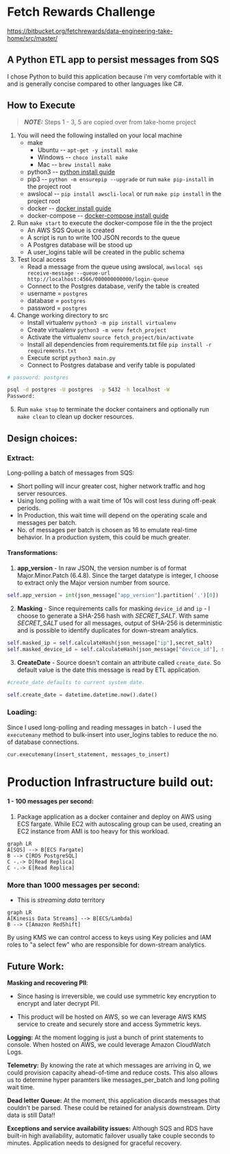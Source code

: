 # Fetch Rewards Challenge

https://bitbucket.org/fetchrewards/data-engineering-take-home/src/master/

## A Python ETL app to persist messages from SQS

I chose Python to build this application because i'm very comfortable with it and is generally concise compared to other languages like C#.

## How to Execute

> **_NOTE:_**  Steps 1 - 3, 5 are copied over from take-home project

1. You will need the following installed on your local machine
    * make
        * Ubuntu -- `apt-get -y install make`
        * Windows -- `choco install make`
        * Mac -- `brew install make`
    * python3 -- [python install guide](https://www.python.org/downloads/)
    * pip3 -- `python -m ensurepip --upgrade` or run `make pip-install` in the project root
    * awslocal -- `pip install awscli-local`  or run `make pip install` in the project root
    * docker -- [docker install guide](https://docs.docker.com/get-docker/)
    * docker-compose -- [docker-compose install guide]()
2. Run `make start` to execute the docker-compose file in the the project
    * An AWS SQS Queue is created
    * A script is run to write 100 JSON records to the queue
    * A Postgres database will be stood up
    * A user_logins table will be created in the public schema
3. Test local access
    * Read a message from the queue using awslocal, `awslocal sqs receive-message --queue-url http://localhost:4566/000000000000/login-queue`
    * Connect to the Postgres database, verify the table is created
    * username = `postgres`
    * database = `postgres`
    * password = `postgres`
4. Change working directory to src
	* Install virtualenv `python3 -m pip install virtualenv`
	* Create virtualenv `python3 -m venv fetch_project`
	* Activate the virtualenv `source fetch_project/bin/activate`
	* Install all dependencies from requirements.txt file `pip install -r requirements.txt`
	* Execute script `python3 main.py`
	* Connect to Postgres database and verify table is populated
```bash
# password: postgres

psql -d postgres -U postgres  -p 5432 -h localhost -W
Password:
```
5. Run `make stop` to terminate the docker containers and optionally run `make clean` to clean up docker resources.

## Design choices:
### Extract:
Long-polling a batch of messages from SQS:
* Short polling will incur greater cost, higher network traffic and hog server resources.
* Using long polling with a wait time of 10s will cost less during off-peak periods.
* In Production, this wait time will depend on the operating scale and messages per batch. 
* No. of messages per batch is chosen as 16 to emulate real-time behavior. In a production system, this could be much greater.

#### Transformations:

1.  **app_version** - In raw JSON, the version number is of format Major.Minor.Patch (6.4.8). Since the target datatype is integer, I choose to extract only the Major version number from source.
```python
self.app_version = int(json_message["app_version"].partition('.')[0])
```

2.  **Masking** - Since requirements calls for masking `device_id` and `ip` - I choose to generate a SHA-256 hash with *SECRET_SALT*. With same *SECRET_SALT* used for all messages, output of SHA-256 is deterministic and is possible to identify duplicates for down-stream analytics.
```python
self.masked_ip = self.calculateHash(json_message["ip"],secret_salt)
self.masked_device_id = self.calculateHash(json_message["device_id"], secret_salt)
```
  
3.  **CreateDate** - Source doesn't contain an attribute called `create_date`. So default value is the date this message is read by ETL application.
```python
#create_date defaults to current system date.

self.create_date = datetime.datetime.now().date()
```
### Loading:

Since I used long-polling and reading messages in batch - I used the `executemany` method to bulk-insert into user_logins tables to reduce the no. of database connections.

```python
cur.executemany(insert_statement, messages_to_insert)
```

# Production Infrastructure build out:

#### 1 - 100 messages per second:
1. Package application as a docker container and deploy on AWS using ECS fargate. While EC2 with autoscaling group can be used, creating an EC2 instance from AMI is too heavy for this workload. 

```mermaid
graph LR
A[SQS] --> B[ECS Fargate]
B --> C[RDS PostgreSQL]
C -.-> D[Read Replica]
C -.-> E[Read Replica]
```

### More than 1000 messages per second:

* This is *streaming data* territory

```mermaid
graph LR
A[Kinesis Data Streams] --> B[ECS/Lambda]
B --> C[Amazon RedShift]
```
By using KMS we can control access to keys using Key policies and IAM roles to "a select few" who are responsible for down-stream analytics.

## Future Work:
**Masking and recovering PII**:
* Since hasing is irreversible, we could use symmetric key encryption to encrypt and later decrypt PII.

* This product will be hosted on AWS, so we can leverage AWS KMS service to create and securely store and access Symmetric keys.

**Logging:** At the moment logging is just a bunch of print statements to console. When hosted on AWS, we could leverage Amazon CloudWatch Logs.

**Telemetry:** By knowing the rate at which messages are arriving in Q, we could provision capacity ahead-of-time and reduce costs. This also allows us to determine hyper paramters like messages_per_batch and long polling wait time.

**Dead letter Queue:** At the moment, this application discards messages that couldn't be parsed. These could be retained for analysis downstream. Dirty data is still Data!!

**Exceptions and service availability issues:**
Although SQS and RDS have built-in high availability, automatic failover usually take couple seconds to minutes. Application needs to designed for graceful recovery.